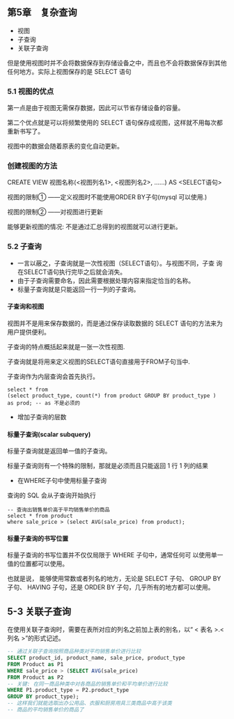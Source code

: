 ## 第5章　复杂查询
- 视图
- 子查询
- 关联子查询

但是使用视图时并不会将数据保存到存储设备之中，而且也不会将数据保存到其他任何地方。实际上视图保存的是 SELECT 语句

### 5.1 视图的优点

第一点是由于视图无需保存数据，因此可以节省存储设备的容量。

第二个优点就是可以将频繁使用的 SELECT 语句保存成视图，这样就不用每次都重新书写了。

视图中的数据会随着原表的变化自动更新。

### 创建视图的方法

CREATE VIEW 视图名称(<视图列名1>, <视图列名2>, ……)
AS
<SELECT语句>

视图的限制① ——定义视图时不能使用ORDER BY子句(mysql 可以使用.)

视图的限制② ——对视图进行更新

能够更新视图的情况:
不是通过汇总得到的视图就可以进行更新。

### 5.2 子查询
- 一言以蔽之，子查询就是一次性视图（SELECT语句）。与视图不同，子查
  询在SELECT语句执行完毕之后就会消失。
- 由于子查询需要命名，因此需要根据处理内容来指定恰当的名称。
- 标量子查询就是只能返回一行一列的子查询。

#### 子查询和视图

视图并不是用来保存数据的，而是通过保存读取数据的 SELECT 语句的方法来为用户提供便利。

子查询的特点概括起来就是一张一次性视图.

子查询就是将用来定义视图的SELECT语句直接用于FROM子句当中.

子查询作为内层查询会首先执行。
```mysql-sql
select * from 
(select product_type, count(*) from product GROUP BY product_type )
as prod; -- as 不是必须的
```

- 增加子查询的层数

#### 标量子查询(scalar subquery) 
标量子查询就是返回单一值的子查询。

标量子查询则有一个特殊的限制，那就是必须而且只能返回 1 行 1
列的结果

- 在WHERE子句中使用标量子查询

查询的 SQL 会从子查询开始执行
```mysql-sql
-- 查询出销售单价高于平均销售单价的商品
select * from product 
where sale_price > (select AVG(sale_price) from product);
```

#### 标量子查询的书写位置
标量子查询的书写位置并不仅仅局限于 WHERE 子句中，通常任何可
以使用单一值的位置都可以使用。

也就是说， 能够使用常数或者列名的地方，无论是 SELECT 子句、 GROUP BY 子句、 HAVING 子句，还是 ORDER BY 子句，几乎所有的地方都可以使用。


## 5-3 关联子查询

在使用关联子查询时，需要在表所对应的列名之前加上表的别名，以“ < 表名 >.< 列名 >”的形式记述。
```sql
-- 通过关联子查询按照商品种类对平均销售单价进行比较
SELECT product_id, product_name, sale_price, product_type
FROM Product as P1
WHERE sale_price > (SELECT AVG(sale_price)
FROM Product as P2
-- 关键: 在同一商品种类中对各商品的销售单价和平均单价进行比较
WHERE P1.product_type = P2.product_type
GROUP BY product_type);
-- 这样我们就能选取出办公用品、衣服和厨房用具三类商品中高于该类
-- 商品的平均销售单价的商品了
```